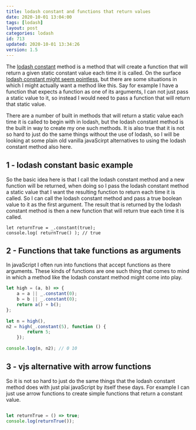```yaml
---
title: lodash constant and functions that return values
date: 2020-10-01 13:04:00
tags: [lodash]
layout: post
categories: lodash
id: 713
updated: 2020-10-01 13:34:26
version: 1.5
---
```


The [lodash constant](https://lodash.com/docs/4.17.15#constant) method is a method that will create a function that will return a given static constant value each time it is called. On the surface [lodash constant might seem pointless](https://stackoverflow.com/questions/49755476/why-would-one-need-to-use-lodash-fp-constant), but there are some situations in which I might actually want a method like this. Say for example I have a function that expects a function as one of its arguments, I can not just pass a static value to it, so instead I would need to pass a function that will return that static value.

There are a number of built in methods that will return a static value each time it is called to begin with in lodash, but the lodash constant method is the built in way to create my one such methods. It is also true that it is not so hard to just do the same things without the use of lodash, so I will be looking at some plain old vanilla javaScirpt alternatives to using the lodash constant method also here.

<!-- more -->

## 1 - lodash constant basic example

So the basic idea here is that I call the lodash constant method and a new function will be returned, when doing so I pass the lodash constant method a static value that I want the resulting function to return each time it is called. So I can call the lodash constant method and pass a true boolean value to it as the first argument. The result that is returned by the lodash constant method is then a new function that will return true each time it is called.

```
let returnTrue = _.constant(true);
console.log( returnTrue() ); // true
```

## 2 - Functions that take functions as arguments

In javaScript I often run into functions that accept functions as there arguments. These kinds of functions are one such thing that comes to mind in which a method like the lodash constant method might come into play.

```js
let high = (a, b) => {
    a = a || _.constant(0);
    b = b || _.constant(0);
    return a() + b();
};
 
let n = high(),
n2 = high(_.constant(5), function () {
        return 5;
    });
 
console.log(n, n2); // 0 10
```

## 3 - vjs alternative with arrow functions

So it is not so hard to just do the same things that the lodash constant method does with just plai javaScript by itself these days. For example I can just use arrow functions to create simple functions that return a constant value.

```js

let returnTrue = () => true;
console.log(returnTrue());
```